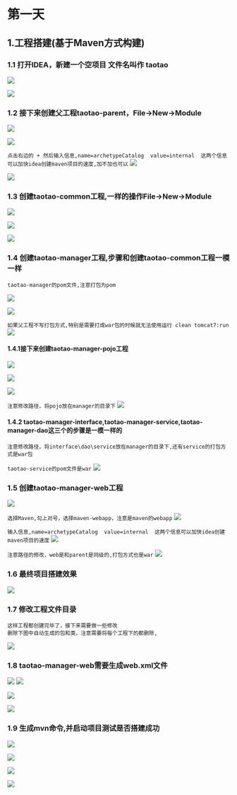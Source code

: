 # 第一天
## 1.工程搭建(基于Maven方式构建)
### 1.1 打开IDEA，新建一个空项目 文件名叫作 taotao
![](https://img2018.cnblogs.com/blog/1231979/201906/1231979-20190609210626570-1751913126.png)

![](https://img2018.cnblogs.com/blog/1231979/201906/1231979-20190609194327554-545502105.png)

### 1.2 接下来创建父工程taotao-parent，File->New->Module
![](https://img2018.cnblogs.com/blog/1231979/201906/1231979-20190609210027161-648458629.png)

![](https://img2018.cnblogs.com/blog/1231979/201906/1231979-20190609210142909-186688213.png)

`点击右边的 + 然后输入信息,name=archetypeCatalog  value=internal  这两个信息可以加快idea创建maven项目的速度,加不加也可以`
![](https://img2018.cnblogs.com/blog/1231979/201906/1231979-20190609210249559-1954841631.png)


![](https://img2018.cnblogs.com/blog/1231979/201906/1231979-20190609210333507-263417482.png)


### 1.3 创建taotao-common工程,一样的操作File->New->Module
![](https://img2018.cnblogs.com/blog/1231979/201906/1231979-20190609210823378-1557720505.png)

![](https://img2018.cnblogs.com/blog/1231979/201906/1231979-20190609210904814-1945081177.png)

![](https://img2018.cnblogs.com/blog/1231979/201906/1231979-20190609210941601-2144167034.png)


### 1.4 创建taotao-manager工程,步骤和创建taotao-common工程一模一样
```
taotao-manager的pom文件,注意打包为pom
```
![](https://img2018.cnblogs.com/blog/1231979/201906/1231979-20190609210823378-1557720505.png)

![](https://img2018.cnblogs.com/blog/1231979/201906/1231979-20190609220840998-1332567872.png)

`如果父工程不写打包方式,特别是需要打成war包的时候就无法使用运行 clean tomcat7:run`
![](https://img2018.cnblogs.com/blog/1231979/201906/1231979-20190609220533469-175698692.png)



#### 1.4.1接下来创建taotao-manager-pojo工程
![](https://img2018.cnblogs.com/blog/1231979/201906/1231979-20190609221050648-1212561283.png)

![](https://img2018.cnblogs.com/blog/1231979/201906/1231979-20190609221152263-2069830666.png)


![](https://img2018.cnblogs.com/blog/1231979/201906/1231979-20190609221556429-593663172.png)


`注意修改路径，将pojo放在manager的目录下`
![](https://img2018.cnblogs.com/blog/1231979/201906/1231979-20190609221719490-1532647683.png)


#### 1.4.2 taotao-manager-interface,taotao-manager-service,taotao-manager-dao这三个的步骤是一模一样的
`注意修改路径，将interface\dao\service放在manager的目录下,还有service的打包方式是war包`

`taotao-service的pom文件是war`
![](https://img2018.cnblogs.com/blog/1231979/201906/1231979-20190609222740665-2099723752.png)

### 1.5 创建taotao-manager-web工程
![](https://img2018.cnblogs.com/blog/1231979/201906/1231979-20190609223401685-314847355.png)


`选择Maven,勾上对号，选择maven-webapp，注意是maven的webapp`
![](https://img2018.cnblogs.com/blog/1231979/201906/1231979-20190609223500456-526053234.png)

`输入信息,name=archetypeCatalog  value=internal  这两个信息可以加快idea创建maven项目的速度`
![](https://img2018.cnblogs.com/blog/1231979/201906/1231979-20190609223521499-1705634949.png)


`注意路径的修改，web是和parent是同级的,打包方式也是war`
![](https://img2018.cnblogs.com/blog/1231979/201906/1231979-20190609223546353-557794275.png)


### 1.6 最终项目搭建效果
![](https://img2018.cnblogs.com/blog/1231979/201906/1231979-20190609194052676-991171014.png)


### 1.7 修改工程文件目录
```
这样工程都创建完毕了，接下来需要做一些修改
删除下图中自动生成的包和类，注意需要将每个工程下的都删除,
```
![](https://img2018.cnblogs.com/blog/1231979/201906/1231979-20190609224146541-1760774781.png)


### 1.8 taotao-manager-web需要生成web.xml文件
![](https://img2018.cnblogs.com/blog/1231979/201906/1231979-20190609224225607-307126134.png)
![](https://img2018.cnblogs.com/blog/1231979/201906/1231979-20190609224112493-262875463.png)

![](https://img2018.cnblogs.com/blog/1231979/201906/1231979-20190609224441133-1932067000.png)

![](https://img2018.cnblogs.com/blog/1231979/201906/1231979-20190609224404931-1688042079.png)


### 1.9 生成mvn命令,并启动项目测试是否搭建成功
![](https://img2018.cnblogs.com/blog/1231979/201906/1231979-20190609225613446-86927521.png)

![](https://img2018.cnblogs.com/blog/1231979/201906/1231979-20190609224517905-1717665889.png)

![](https://img2018.cnblogs.com/blog/1231979/201906/1231979-20190609225416515-216952499.png)

![](https://img2018.cnblogs.com/blog/1231979/201906/1231979-20190609225324269-1950504134.png)
